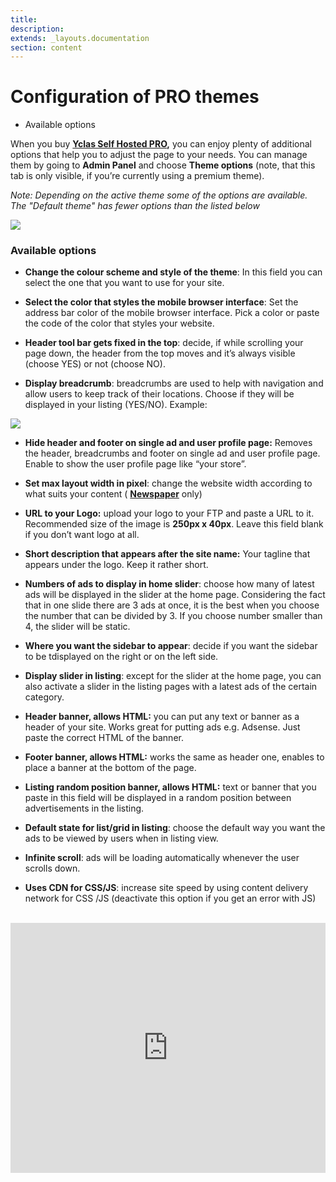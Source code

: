 ```yaml
---
title:
description:
extends: _layouts.documentation
section: content
---
```


# Configuration of PRO themes


-  Available options

When you buy  **[Yclas Self Hosted PRO](https://yclas.com/self-hosted.html),**  you can enjoy plenty of additional options that help you to adjust the page to your needs. You can manage them by going to  **Admin Panel**  and choose  **Theme options**  (note, that this tab is only visible, if you’re currently using a premium theme).

*Note: Depending on the active theme some of the options are available. The "Default theme" has fewer options than the listed below*

![](https://github.com/yclas/guides/blob/master/images/theme-options.png)


### Available options

- **Change the colour scheme and style of the theme**: In this field you can select the one that you want to use for your site.
    
- **Select the color that styles the mobile browser interface**: Set the address bar color of the mobile browser interface. Pick a color or paste the code of the color that styles your website.
    
- **Header tool bar gets fixed in the top**: decide, if while scrolling your page down, the header from the top moves and it’s always visible (choose YES) or not (choose NO).
    
- **Display breadcrumb**: breadcrumbs are used to help with navigation and allow users to keep track of their locations. Choose if they will be displayed in your listing (YES/NO). Example:
    

![](https://github.com/yclas/guides/blob/master/images/avaible.png)

- **Hide header and footer on single ad and user profile page:**  Removes the header, breadcrumbs and footer on single ad and user profile page. Enable to show the user profile page like “your store”.
    
- **Set max layout width in pixel**: change the website width according to what suits your content (  **[Newspaper](https://selfhosted.yclas.com/themes/newspaper.html)**  only)
    
- **URL to your Logo:**  upload your logo to your FTP and paste a URL to it. Recommended size of the image is  **250px x 40px**. Leave this field blank if you don’t want logo at all.
    
- **Short description that appears after the site name:**  Your tagline that appears under the logo. Keep it rather short.
    
- **Numbers of ads to display in home slider**: choose how many of latest ads will be displayed in the slider at the home page. Considering the fact that in one slide there are 3 ads at once, it is the best when you choose the number that can be divided by 3. If you choose number smaller than 4, the slider will be static.
    
- **Where you want the sidebar to appear**: decide if you want the sidebar to be tdisplayed on the right or on the left side.
    
- **Display slider in listing**: except for the slider at the home page, you can also activate a slider in the listing pages with a latest ads of the certain category.
    
- **Header banner, allows HTML:**  you can put any text or banner as a header of your site. Works great for putting ads e.g. Adsense. Just paste the correct HTML of the banner.
    
- **Footer banner, allows HTML:**  works the same as header one, enables to place a banner at the bottom of the page.
    
- **Listing random position banner, allows HTML:**  text or banner that you paste in this field will be displayed in a random position between advertisements in the listing.
    
- **Default state for list/grid in listing**: choose the default way you want the ads to be viewed by users when in listing view.
    
- **Infinite scroll**: ads will be loading automatically whenever the user scrolls down.
    
- **Uses CDN for CSS/JS**: increase site speed by using content delivery network for CSS /JS (deactivate this option if you get an error with JS)
<br>


<iframe width="100%" height="400px" src="https://www.youtube.com/embed/WXaKWCchXMU" title="Yclas video" frameborder="0" allow="accelerometer; autoplay; clipboard-write; encrypted-media; gyroscope; picture-in-picture" allowfullscreen></iframe>
 
